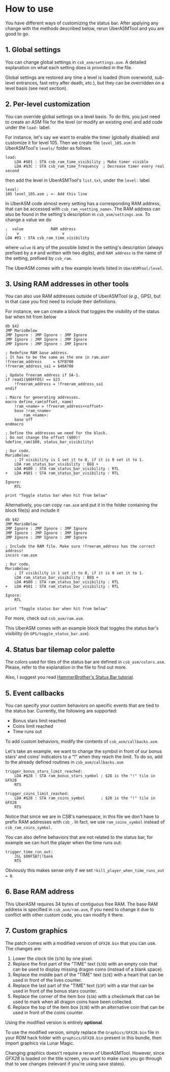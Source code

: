 # How to use

You have different ways of customizing the status bar. After applying any change
with the methods described below, rerun UberASMTool and you are good to go.

## 1. Global settings

You can change global settings in `csb_asm/settings.asm`. A detailed explanation
on what each setting does is provided in the file.

Global settings are restored any time a level is loaded (from overworld,
sub-level entrances, fast retry after death, _etc._), but they can be overridden
on a level basis (see next section).

## 2. Per-level customization

You can override global settings on a level basis. To do this, you just need to
create an ASM file for the level (or modify an existing one) and add code under
the `load:` label.

For instance, let's say we want to enable the timer (globally disabled) and
customize it for level 105. Then we create file `level_105.asm` in UberASMTool's
`levels/` folder as follows

```asar
load:
    LDA #$01 : STA csb_ram_time_visibility ; Make timer visible
    LDA #$3C : STA csb_ram_time_frequency  ; Decrease timer every real second
```

then add the level in UberASMTool's `list.txt`, under the `level:` label

```uberasm
level:
105 level_105.asm ; <- Add this line
```

In UberASM code almost every setting has a corresponding RAM address, that can
be accessed with `csb_ram_<setting_name>`. The RAM address can also be found in
the setting's description in `csb_asm/settings.asm`. To change a value we do

```asar
;  value            RAM address
;    v                   v
LDA #01 : STA csb_ram_time_visibility
```

where `value` is any of the possible listed in the setting's description (always
prefixed by a `#` and written with two digits), and `RAM address` is the name of
the setting, prefixed by `csb_ram`.

The UberASM comes with a few example levels listed in `UberASMTool/level`.

## 3. Using RAM addresses in other tools

You can also use RAM addresses outside of UberASMTool (_e.g._, GPS), but in that
case you first need to include their definitions.

For instance, we can create a block that toggles the visibility of the status
bar when hit from below

```asar
db $42
JMP MarioBelow
JMP Ignore : JMP Ignore : JMP Ignore
JMP Ignore : JMP Ignore : JMP Ignore
JMP Ignore : JMP Ignore : JMP Ignore

; Redefine RAM base address.
; It has to be the same as the one in ram.asm!
!freeram_address     = $7FB700
!freeram_address_sa1 = $40A700

; Update freeram address if SA-1.
if read1($00FFD5) == $23
    !freeram_address = !freeram_address_sa1
endif

; Macro for generating addresses.
macro define_ram(offset, name)
    !ram_<name> = !freeram_address+<offset>
    base !ram_<name>
        ram_<name>:
    base off
endmacro

; Define the addresses we need for the block.
; Do not change the offset ($00)!
%define_ram($00, status_bar_visibility)

; Our code.
MarioBelow:
    ; If visibility is 1 set it to 0, if it is 0 set it to 1.
    LDA ram_status_bar_visibility : BEQ +
    LDA #$00 : STA ram_status_bar_visibility : RTL
+   LDA #$01 : STA ram_status_bar_visibility : RTL

Ignore:
    RTL

print "Toggle status bar when hit from below"
```

Alternatively, you can copy `ram.asm` and put it in the folder containing the
block file(s) and include it

```asar
db $42
JMP MarioBelow
JMP Ignore : JMP Ignore : JMP Ignore
JMP Ignore : JMP Ignore : JMP Ignore
JMP Ignore : JMP Ignore : JMP Ignore

; Include the RAM file. Make sure !freeram_address has the correct address!
incsrc ram.asm

; Our code.
MarioBelow:
    ; If visibility is 1 set it to 0, if it is 0 set it to 1.
    LDA ram_status_bar_visibility : BEQ +
    LDA #$00 : STA ram_status_bar_visibility : RTL
+   LDA #$01 : STA ram_status_bar_visibility : RTL

Ignore:
    RTL

print "Toggle status bar when hit from below"
```

For more, check out `csb_asm/ram.asm`.

This UberASM comes with an example block that toggles the status bar's
visibility (in `GPS/toggle_status_bar.asm`).

## 4. Status bar tilemap color palette

The colors used for tiles of the status bar are defined in `csb_asm/colors.asm`.
Please, refer to the explanation in the file to find out more.

Also, I suggest you read
[HammerBrother's Status Bar tutorial](https://www.smwcentral.net/?p=section&a=details&id=26018).

## 5. Event callbacks

You can specify your custom behaviors on specific events that are tied to the
status bar. Currently, the following are supported:

- Bonus stars limit reached
- Coins limit reached
- Time runs out

To add custom behaviors, modify the contents of `csb_asm/callbacks.asm`.

Let's take an example, we want to change the symbol in front of our bonus stars'
and coins' indicators to a "!" when they reach the limit. To do so, add to the
already defined routines in `csb_asm/callbacks.asm`

```asar
trigger_bonus_stars_limit_reached:
    LDA #$28 : STA ram_bonus_stars_symbol ; $28 is the "!" tile in GFX28
    RTS

trigger_coins_limit_reached:
    LDA #$28 : STA ram_coins_symbol       ; $28 is the "!" tile in GFX28
    RTS
```

Notice that since we are in CSB's namespace, in this file we don't have to
prefix RAM addresses with `csb_`. In fact, we use `ram_coins_symbol` instead of
`csb_ram_coins_symbol`.

You can also define behaviors that are not related to the status bar, for
example we can hurt the player when the time runs out:

```asar
trigger_time_run_out:
    JSL $00F5B7|!bank
    RTS
```

Obviously this makes sense only if we set `!kill_player_when_time_runs_out = 0`.

## 6. Base RAM address

This UberASM requires 34 bytes of contiguous free RAM. The base RAM address is
specified in `csb_asm/ram.asm`, if you need to change it due to conflict with
other custom code, you can modify it there.

## 7. Custom graphics

The patch comes with a modified version of `GFX28.bin` that you can use. The
changes are:

1. Lower the clock tile (`$76`) by one pixel.
2. Replace the first part of the "TIME" text (`$3D`) with an empty coin that can
   be used to display missing dragon coins (instead of a blank space).
3. Replace the middle part of the "TIME" text (`$3E`) with a heart that can be
   used in front of the lives counter.
4. Replace the last part of the "TIME" text (`$3F`) with a star that can be used
   in front of the bonus stars counter.
5. Replace the corner of the item box (`$3A`) with a checkmark that can be used
   to mark when all dragon coins have been collected.
6. Replace the top of the item box (`$3B`) with an alternative coin that can be
   used in front of the coins counter.

Using the modified version is entirely **optional**.

To use the modified version, simply replace the `Graphics/GFX28.bin` file in
your ROM hack folder with `graphics/GFX28.bin` present in this bundle, then
import graphics via Lunar Magic.

Changing graphics doesn't require a rerun of UberASMTool. However, since _GFX28_
is loaded on the title screen, you want to make sure you go through that to see
changes (relevant if you're using save states).
